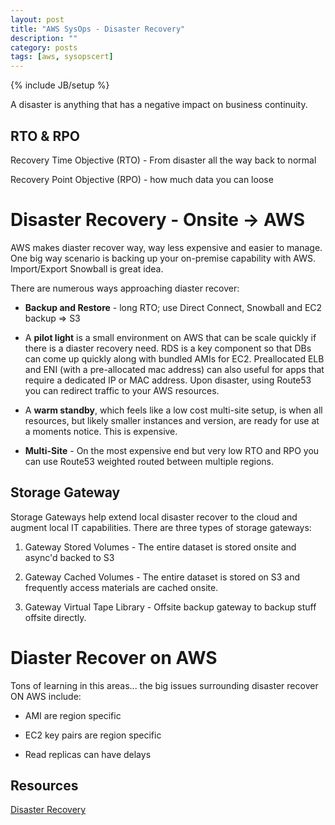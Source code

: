 ```yaml
---
layout: post
title: "AWS SysOps - Disaster Recovery"
description: ""
category: posts
tags: [aws, sysopscert]
---
```

{% include JB/setup %}

A disaster is anything that has a negative impact on business continuity. 

## RTO &amp; RPO
Recovery Time Objective (RTO) - From disaster all the way back to normal

Recovery Point Objective (RPO) - how much data you can loose

# Disaster Recovery - Onsite -> AWS
AWS makes diaster recover way, way less expensive and easier to manage. One big way scenario is backing up your on-premise capability with AWS. Import/Export Snowball is great idea.

There are numerous ways approaching diaster recover:

- **Backup and Restore** - long RTO; use Direct Connect, Snowball and EC2 backup => S3 

- A **pilot light** is a small environment on AWS that can be scale quickly if there is a diaster recovery need. RDS is a key component so that DBs can come up quickly along with bundled AMIs for EC2. Preallocated ELB and ENI (with a pre-allocated mac address) can also useful for apps that require a dedicated IP or MAC address. Upon disaster, using Route53 you can redirect traffic to your AWS resources.

- A **warm standby**, which feels like a low cost multi-site setup, is when all resources, but likely smaller instances and version, are ready for use at a moments notice. This is expensive.

- **Multi-Site** - On the most expensive end but very low RTO and RPO you can use Route53 weighted routed between multiple regions. 

## Storage Gateway
Storage Gateways help extend local disaster recover to the cloud and augment local IT capabilities. There are three types of storage gateways:

1. Gateway Stored Volumes - The entire dataset is stored onsite and async'd backed to S3

2. Gateway Cached Volumes - The entire dataset is stored on S3 and frequently access materials are cached onsite.

3. Gateway Virtual Tape Library - Offsite backup gateway to backup stuff offsite directly.


# Diaster Recover on AWS
Tons of learning in this areas... the big issues surrounding disaster recover ON AWS include: 

- AMI are region specific

- EC2 key pairs are region specific

- Read replicas can have delays

## Resources
[Disaster Recovery](http://media.amazonwebservices.com/AWS_Disaster_Recovery.pdf)